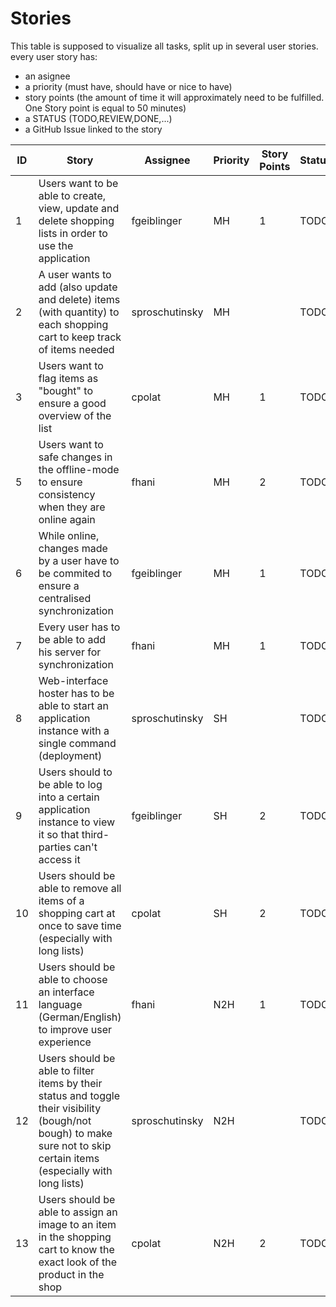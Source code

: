 # Stories

This table is supposed to visualize all tasks, split up in several user stories. every user story has: 

* an asignee
* a priority (must have, should have or nice to have)
* story points (the amount of time it will approximately need to be fulfilled. One Story point is equal to 50 minutes)
* a STATUS (TODO,REVIEW,DONE,...)
* a GitHub Issue linked to the story

| ID   | Story                                                        | Assignee | Priority | Story Points | Status | Issue |
| ---- | ------------------------------------------------------------ | -------- | -------- | ------------ | ------ | ----- |
| 1    | Users want to be able to create, view, update and delete shopping lists in order to use the application | fgeiblinger | MH       | 1 | TODO   | [1](https://github.com/TGM-HIT/syt5-gek1051-mobile-application-borm_einkaufswagerl/issues/5#issue-2187785638) |
| 2    | A user wants to add (also update and delete) items (with quantity) to each shopping cart to keep track of items needed | sproschutinsky | MH       |  | TODO   | [2](https://github.com/TGM-HIT/syt5-gek1051-mobile-application-borm_einkaufswagerl/issues/6#issue-2187786326) |
| 3    | Users want to flag items as "bought" to ensure a good overview of the list | cpolat | MH       | 1 | TODO   | [3](https://github.com/TGM-HIT/syt5-gek1051-mobile-application-borm_einkaufswagerl/issues/7#issue-2187787256) |
| 5    | Users want to safe changes in the offline-mode to ensure consistency when they are online again | fhani | MH       | 2 | TODO   | [5](https://github.com/TGM-HIT/syt5-gek1051-mobile-application-borm_einkaufswagerl/issues/8#issue-2187789327) |
| 6    | While online, changes made by a user have to be commited to ensure a centralised synchronization | fgeiblinger | MH       | 1 | TODO   | [6](https://github.com/TGM-HIT/syt5-gek1051-mobile-application-borm_einkaufswagerl/issues/9#issue-2187790097) |
| 7    | Every user has to be able to add his server for synchronization | fhani | MH       | 1 | TODO   | [7](https://github.com/TGM-HIT/syt5-gek1051-mobile-application-borm_einkaufswagerl/issues/10#issue-2187790839) |
| 8    | Web-interface hoster has to be able to start an application instance with a single command (deployment) | sproschutinsky | SH     |  | TODO   | [8](https://github.com/TGM-HIT/syt5-gek1051-mobile-application-borm_einkaufswagerl/issues/11#issue-2187791462) |
| 9    | Users should to be able to log into a certain application instance to view it so that third-parties can't access it | fgeiblinger | SH       | 2 | TODO   | [9](https://github.com/TGM-HIT/syt5-gek1051-mobile-application-borm_einkaufswagerl/issues/12#issue-2187792039) |
| 10   | Users should be able to remove all items of a shopping cart at once to save time (especially with long lists) | cpolat | SH       | 2 | TODO   | [10](https://github.com/TGM-HIT/syt5-gek1051-mobile-application-borm_einkaufswagerl/issues/13#issue-2187792369) |
| 11   | Users should be able to choose an interface language (German/English) to improve user experience | fhani | N2H      |      1        | TODO   | [11](https://github.com/TGM-HIT/syt5-gek1051-mobile-application-borm_einkaufswagerl/issues/14#issue-2187792710) |
| 12   | Users should be able to filter items by their status and toggle their visibility (bough/not bough) to make sure not to skip certain items (especially with long lists) | sproschutinsky | N2H      |              | TODO   | [12](https://github.com/TGM-HIT/syt5-gek1051-mobile-application-borm_einkaufswagerl/issues/15#issue-2187793348) |
| 13   | Users should be able to assign an image to an item in the shopping cart to know the exact look of the product in the shop | cpolat | N2H      | 2 | TODO   | [13](https://github.com/TGM-HIT/syt5-gek1051-mobile-application-borm_einkaufswagerl/issues/16#issue-2187793576) |
